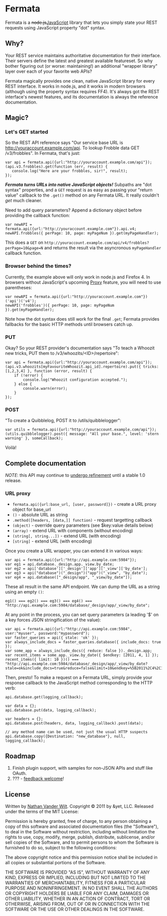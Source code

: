 # Fermata #

Fermata is a <del>node.js</del><ins>JavaScript</ins> library that lets you simply state your REST requests using JavaScript property "dot" syntax.


## Why? ##

Your REST service maintains authoritative documentation for their interface.
Their servers define the latest and greatest available featureset.
So why bother figuring out (or worse: maintaining!) an additional "wrapper library" layer over each of your favorite web APIs?

Fermata magically provides one clean, native JavaScript library for every REST interface.
It works in node.js, and it works in modern browsers (although using the property syntax requires FF4).
It's always got the REST interface's newest features, and its documentation is always the reference documentation.


## Magic? ##

### Let's GET started ###

So the REST API reference says "Our service base URL is http://youraccount.example.com/api. To lookup Frobble data GET /v3/frobbles".
In Fermata, that's just:

    var api = fermata.api({url:"http://youraccount.example.com/api"});
    (api.v3.frobbles).get(function (err, result) {
       console.log("Here are your frobbles, sir!", result);
    });

***Fermata turns URLs into native JavaScript objects!***
Subpaths are "dot syntax" properties, and a `GET` request is as easy as passing your "return value" callback to the `.get()` method on any Fermata URL.
It really couldn't *get* much cleaner.

Need to add query parameters? Append a dictionary object before providing the callback function:

    var newAPI = fermata.api({url:"http://youraccount.example.com"}).api.v4;
    newAPI.frobbles({ perPage: 10, page: myPageNum }).get(myPageHandler);

This does a `GET` on `http://youraccount.example.com/api/v4/frobbles?perPage=10&page=N` and returns the result via the asyncronous `myPageHandler` callback function.

### Browser behind the times? ###

Currently, the example above will only work in node.js and Firefox 4.
In browsers without JavaScript's upcoming [Proxy](http://wiki.ecmascript.org/doku.php?id=harmony:proxies) feature, you will need to use parentheses:

    var newAPI = fermata.api({url:"http://youraccount.example.com"})('api')('v4');
    newAPI('frobbles')({ perPage: 10, page: myPageNum }).get(myPageHandler);

Note how the dot syntax does still work for the final `.get`; Fermata provides fallbacks for the basic HTTP methods until browsers catch up.


### PUT ###

Okay? So your REST provider's documentation says "To teach a Whoozit new tricks, PUT them to /v3/whoozits/&lt;ID&gt;/repertoire":

    var api = fermata.api({url:"http://youraccount.example.com/api"});
    (api.v3.whoozits[myFavouriteWhoozit.api_id].repertoire).put({ tricks: [1,2,3,4] }, function (error, result) {
        if (!error) {
            console.log("Whoozit configuration accepted.");
        } else {
            console.warn(error);
        }
    });


### POST ###

"To create a Quibblelog, POST it to /utils/quibblelogger":

    var utils = fermata.api({url:"http://youraccount.example.com/api"});
    (utils.quibblelogger).post({ message: "All your base.", level: 'stern warning' }, someCallback);

Voilà!


## Complete documentation ##

*NOTE*: this API may continue to [undergo refinement](https://github.com/andyet/fermata/blob/master/ROADMAP.md) until a stable 1.0 release.


### URL proxy ###

* `fermata.api({url:base_url, [user, password]})` - create a URL proxy object for base_url
* `()` - absolute URL as string
* `.method([headers, [data,]] function)` - request targetting callback
* `(object)` - override query parameters (see $key:value details below)
* `(array)` - extend URL with components (without encoding)
* `(string[, string...])` - extend URL (with encoding)
* `[string]` - extend URL (with encoding)


Once you create a URL wrapper, you can extend it in various ways:

    var api = fermata.api({url:"http://api.example.com:5984"});
    var eg1 = api.database._design.app._view.by_date;
    var eg2 = api['database']['_design']['app']['_view']['by_date'];
    var eg3 = api("database")("_design")("app")("_view", "by_date");
    var eg4 = api.database(["_design/app", "_view/by_date"]);

These all result in the same API endpoint. We can dump the URL as a string using an empty `()`:

    eg1() === eg2() === eg3() === eg4() === "http://api.example.com:5984/database/_design/app/_view/by_date";

At any point in the process, you can set query parameters (a leading '$' on a key forces JSON stringification of the value):

    var api = fermata.api({url:"http://api.example.com:5984", user:"myuser", password:"mypassword");
    var faster_queries = api({ stale: 'ok' });
    var always_include_docs = faster_queries.database({ include_docs: true });
    var some_app = always_include_docs({ reduce: false })._design.app;
    var recent_items = some_app._view.by_date({ $endkey: [2011, 4, 1] });
    recent_items({ limit: 10 })() === "http://api.example.com:5984/database/_design/app/_view/by_date?stale=ok&include_docs=true&reduce=false&limit=10&endkey=%5B2011%2C4%2C1%5D";

Then, presto! To make a request on a Fermata URL, simply provide your response callback to the JavaScript method corresponding to the HTTP verb:
    
    api.database.get(logging_callback);
    
    var data = {};
    api.database.put(data, logging_callback);
    
    var headers = {};
    api.database.post(headers, data, logging_callback).post(data);
    
    // any method name can be used, not just the usual HTTP suspects
    api.database.copy({Destination: "new_database"}, null, logging_callback);


## Roadmap ##

1. Finish plugin support, with samples for non-JSON APIs and stuff like OAuth.
1. ??? - [feedback welcome](https://github.com/andyet/fermata/issues)!


## License ##

Written by [Nathan Vander Wilt](http://twitter.com/natevw).
Copyright © 2011 by &yet, LLC. Released under the terms of the MIT License:

Permission is hereby granted, free of charge, to any person obtaining a copy
of this software and associated documentation files (the "Software"), to deal
in the Software without restriction, including without limitation the rights
to use, copy, modify, merge, publish, distribute, sublicense, and/or sell
copies of the Software, and to permit persons to whom the Software is
furnished to do so, subject to the following conditions:

The above copyright notice and this permission notice shall be included in
all copies or substantial portions of the Software.

THE SOFTWARE IS PROVIDED "AS IS", WITHOUT WARRANTY OF ANY KIND, EXPRESS OR
IMPLIED, INCLUDING BUT NOT LIMITED TO THE WARRANTIES OF MERCHANTABILITY,
FITNESS FOR A PARTICULAR PURPOSE AND NONINFRINGEMENT. IN NO EVENT SHALL THE
AUTHORS OR COPYRIGHT HOLDERS BE LIABLE FOR ANY CLAIM, DAMAGES OR OTHER
LIABILITY, WHETHER IN AN ACTION OF CONTRACT, TORT OR OTHERWISE, ARISING FROM,
OUT OF OR IN CONNECTION WITH THE SOFTWARE OR THE USE OR OTHER DEALINGS IN
THE SOFTWARE.